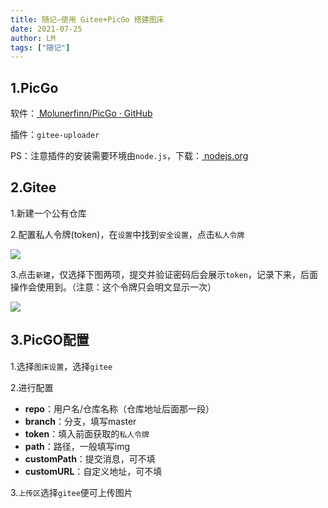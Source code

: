 ```yaml
---
title: 随记—使用 Gitee+PicGo 搭建图床
date: 2021-07-25
author: LM
tags: ["随记"]
---
```


## 1.PicGo

软件：[ Molunerfinn/PicGo · GitHub ](https://github.com/Molunerfinn/PicGo/releases)

插件：`gitee-uploader`

PS：注意插件的安装需要环境由`node.js`，下载：[ nodejs.org ](https://nodejs.org/zh-cn/)

## 2.Gitee

1.新建一个公有仓库

2.配置私人令牌(token)，在`设置`中找到`安全设置`，点击`私人令牌`

![](/drawingbed/img/202204291737792.png)

3.点击`新建`，仅选择下图两项，提交并验证密码后会展示`token`，记录下来，后面操作会使用到。（注意：这个令牌只会明文显示一次）

![](/drawingbed/img/202204291737186.png)

## 3.PicGO配置

1.选择`图床设置`，选择`gitee`

2.进行配置

- **repo**：用户名/仓库名称（仓库地址后面那一段）
- **branch**：分支，填写master
- **token**：填入前面获取的`私人令牌`
- **path**：路径，一般填写img
- **customPath**：提交消息，可不填
- **customURL**：自定义地址，可不填

3.`上传区`选择`gitee`便可上传图片